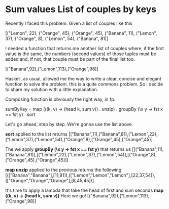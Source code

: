 # Sum values List of couples by keys

Recently I faced this problem. Given a list of couples like this

[("Lemon", 22), ("Orange", 45), ("Orange", 45), ("Banana", 11), ("Lemon", 37), ("Orange", 8), ("Lemon", 54), ("Banana", 81)]

I needed a function that returns me another list of couples where, if the first value is the same, the numbers (second values) of those tuples must be added and, 
if not, that couple must be part of the final list too.

[("Banana",92),("Lemon",113),("Orange",98)]

Haskell, as usual, allowed me the way to write a clear, concise and elegant function to solve the problem.
this is a quite commons problem. So i decide to share my solution with a little explanation.

Composing function is obviously the right way, in fp.

sumByKey = map ((\(k, v) -> (head k, sum v)) . unzip) . groupBy (\x y -> fst x == fst y) . sort    

Let's go ahead, step by step. We're gonna use the list above.

**sort** applied to the list returns 
[("Banana",11),("Banana",81),("Lemon",22),("Lemon",37),("Lemon",54),("Orange",8),("Orange",45),("Orange",45)]

The we apply **groupBy (\x y -> fst x == fst y)** that returns us
[[("Banana",11),("Banana",81)],[("Lemon",22),("Lemon",37),("Lemon",54)],[("Orange",8),("Orange",45),("Orange",45)]]

**map unzip** applied to the previous returns the following
[(["Banana","Banana"],[11,81]),(["Lemon","Lemon","Lemon"],[22,37,54]),(["Orange","Orange","Orange"],[8,45,45])]

It's time to apply a lambda that take the head of first and sum seconds
**map (\(k, v) -> (head k, sum v))**
Here we go!
[("Banana",92),("Lemon",113),("Orange",98)]





